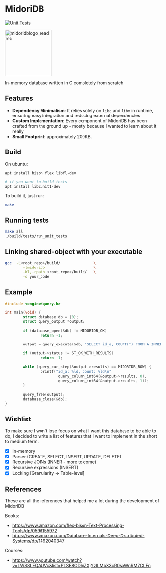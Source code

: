# MidoriDB
[![Unit Tests](https://github.com/PauloMigAlmeida/MidoriDB/actions/workflows/tests.yml/badge.svg)](https://github.com/PauloMigAlmeida/MidoriDB/actions/workflows/tests.yml)

<img src="https://github.com/PauloMigAlmeida/MidoriDB/assets/1011868/3356dfb3-e62c-4019-a43e-afe1a25b457a" alt="midoridblogo_readme" width="150">

In-memory database written in C completely from scratch.

## Features

* **Dependency Minimalism**: It relies solely on `libc` and `libm` in runtime, ensuring easy integration and reducing external dependencies
* **Custom Implementation**: Every component of MidoriDB has been crafted from the ground up - mostly because I wanted to learn about it really
* **Small Footprint**: approximately 200KB.


## Build

On ubuntu:

```bash
apt install bison flex libfl-dev

# if you want to build tests
apt install libcunit1-dev
```

To build it, just run: 

```bash
make
```

## Running tests

```bash
make all
./build/tests/run_unit_tests
```

## Linking shared-object with your executable

```bash
gcc  -L<root_repo>/build/               \
        -lmidoridb                      \
        -Wl,-rpath <root_repo>/build/	\
        -o your_code
```

## Example

```C
#include <engine/query.h>

int main(void) {
        struct database db = {0};
        struct query_output *output;
        
        if (database_open(&db) != MIDORIDB_OK)
                return -1;        

        output = query_execute(&db, "SELECT id_a, COUNT(*) FROM A INNER JOIN B ON A.id_a = B.id_b GROUP BY id_a;");        

        if (output->status != ST_OK_WITH_RESULTS)
                return -1;
        
        while (query_cur_step(&output->results) == MIDORIDB_ROW) {
                printf("id_a: %ld, count: %ld\n"
                        query_column_int64(&output->results, 0),
                        query_column_int64(&output->results, 1));
        }        
        
        query_free(output);
        database_close(&db);
}
```

## Wishlist
To make sure I won't lose focus on what I want this database to be able to do, I decided to write a list of features
that I want to implement in the short to medium term.

- [x] In-memory
- [x] Parser (CREATE, SELECT, INSERT, UPDATE, DELETE)
- [x] Recursive JOINs (INNER - more to come)
- [x] Recursive expressions (INSERT)
- [X] Locking [Granularity -> Table-level]

## References

These are all the references that helped me a lot during the development of MidoriDB

Books:

* https://www.amazon.com/flex-bison-Text-Processing-Tools/dp/0596155972
* https://www.amazon.com/Database-Internals-Deep-Distributed-Systems/dp/1492040347

Courses:

* https://www.youtube.com/watch?v=LWS8LEQAUVc&list=PLSE8ODhjZXjYzlLMbX3cR0sxWnRM7CLFn
